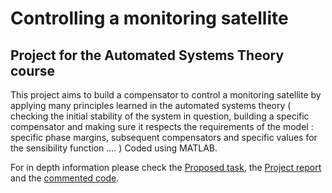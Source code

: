 # Controlling a monitoring satellite
## Project for the Automated Systems Theory course
This project aims to build a compensator to control a monitoring satellite by applying many principles learned in the automated systems theory ( checking the initial stability of the system in question, building a specific compensator and making sure it respects the requirements of the model : specific phase margins, subsequent compensators and specific values for the sensibility function .... )
Coded using MATLAB.

For in depth information please check the [Proposed task](https://github.com/zuch3e/satelliteControl/blob/main/Cerinta.pdf), the [Project report](https://github.com/zuch3e/satelliteControl/blob/main/DanielAndrei_Neleptcu_323_AA.pdf) and the [commented code](https://github.com/zuch3e/satelliteControl/blob/main/DanielAndrei_Neleptcu_323_AA.m).

